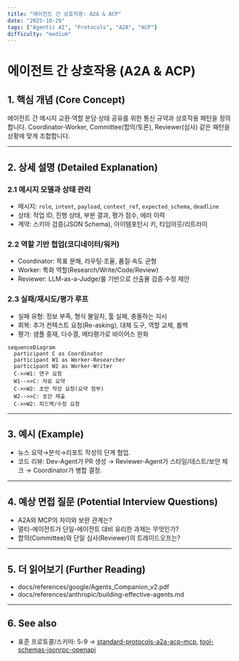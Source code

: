 ```yaml
---
title: "에이전트 간 상호작용: A2A & ACP"
date: "2025-10-29"
tags: ["Agentic AI", "Protocols", "A2A", "ACP"]
difficulty: "medium"
---
```


# 에이전트 간 상호작용 (A2A & ACP)

## 1. 핵심 개념 (Core Concept)

에이전트 간 메시지 교환·역할 분담·상태 공유를 위한 통신 규약과 상호작용 패턴을 정의합니다. Coordinator-Worker, Committee(합의/토론), Reviewer(심사) 같은 패턴을 상황에 맞게 조합합니다.

---

## 2. 상세 설명 (Detailed Explanation)

### 2.1 메시지 모델과 상태 관리
- 메시지: `role`, `intent`, `payload`, `context_ref`, `expected_schema`, `deadline`
- 상태: 작업 ID, 진행 상태, 부분 결과, 평가 점수, 에러 이력
- 계약: 스키마 검증(JSON Schema), 아이템포턴시 키, 타임아웃/리트라이

### 2.2 역할 기반 협업(코디네이터/워커)
- Coordinator: 목표 분해, 라우팅·조율, 품질·속도 균형
- Worker: 특화 역할(Research/Write/Code/Review)
- Reviewer: LLM-as-a-Judge/룰 기반으로 산출물 검증·수정 제안

### 2.3 실패/재시도/평가 루프
- 실패 유형: 정보 부족, 형식 불일치, 툴 실패, 충돌하는 지시
- 회복: 추가 컨텍스트 요청(Re-asking), 대체 도구, 역할 교체, 롤백
- 평가: 샘플 중재, 다수결, 메타평가로 바이어스 완화

```mermaid
sequenceDiagram
  participant C as Coordinator
  participant W1 as Worker-Researcher
  participant W2 as Worker-Writer
  C->>W1: 연구 요청
  W1-->>C: 자료 요약
  C->>W2: 초안 작성 요청(요약 첨부)
  W2-->>C: 초안 제출
  C->>W2: 피드백/수정 요청
```

---

## 3. 예시 (Example)

- 뉴스 요약→분석→리포트 작성의 단계 협업.
- 코드 리뷰: Dev-Agent가 PR 생성 → Reviewer-Agent가 스타일/테스트/보안 체크 → Coordinator가 병합 결정.

---

## 4. 예상 면접 질문 (Potential Interview Questions)

- A2A와 MCP의 차이와 보완 관계는?
- 멀티-에이전트가 단일-에이전트 대비 유리한 과제는 무엇인가?
- 합의(Committee)와 단일 심사(Reviewer)의 트레이드오프는?

---

## 5. 더 읽어보기 (Further Reading)

- docs/references/google/Agents_Companion_v2.pdf
- docs/references/anthropic/building-effective-agents.md

---

## 6. See also

- 표준 프로토콜/스키마: 5-9 → [standard-protocols-a2a-acp-mcp](../5-9-보안-and-프로토콜/standard-protocols-a2a-acp-mcp.md), [tool-schemas-jsonrpc-openapi](../5-9-보안-and-프로토콜/tool-schemas-jsonrpc-openapi.md)
